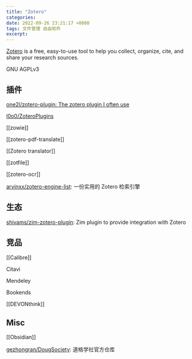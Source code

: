 ```yaml
---
title: "Zotero"
categories: 
date: 2022-09-26 23:21:17 +0800
tags: 文件管理 自由软件
excerpt: 
---
```


[Zotero](https://github.com/zotero/zotero) is a free, easy-to-use tool to help you collect, organize, cite, and share your research sources.


GNU AGPLv3

## 插件

[one2l/zotero-plugin: The zotero plugin I often use](https://github.com/one2l/zotero-plugin)

[l0o0/ZoteroPlugins](https://github.com/l0o0/ZoteroPlugins)

[[zowie]]

[[zotero-pdf-translate]]

[[Zotero translator]]

[[zotfile]]

[[zotero-ocr]]

[arvinxx/zotero-engine-list](https://github.com/arvinxx/zotero-engine-list): 一份实用的 Zotero 检索引擎

## 生态


[shivams/zim-zotero-plugin](https://github.com/shivams/zim-zotero-plugin): Zim plugin to provide integration with Zotero





## 竞品

[[Calibre]]

Citavi

Mendeley

Bookends

[[DEVONthink]]


## Misc

[[Obsidian]]


[gezhongran/DougSociety](https://github.com/gezhongran/DougSociety): 道格学社官方仓库


